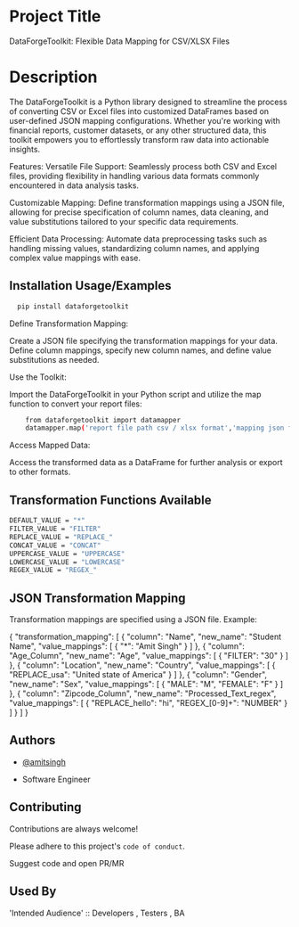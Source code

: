 
# Project Title

DataForgeToolkit: Flexible Data Mapping for CSV/XLSX Files

# Description

The DataForgeToolkit is a Python library designed to streamline the process of converting CSV or Excel files into customized DataFrames based on user-defined JSON mapping configurations. Whether you're working with financial reports, customer datasets, or any other structured data, this toolkit empowers you to effortlessly transform raw data into actionable insights.

Features:
Versatile File Support: Seamlessly process both CSV and Excel files, providing flexibility in handling various data formats commonly encountered in data analysis tasks.

Customizable Mapping: Define transformation mappings using a JSON file, allowing for precise specification of column names, data cleaning, and value substitutions tailored to your specific data requirements.

Efficient Data Processing: Automate data preprocessing tasks such as handling missing values, standardizing column names, and applying complex value mappings with ease.


## Installation Usage/Examples


```bash
  pip install dataforgetoolkit
```
    
Define Transformation Mapping:

Create a JSON file specifying the transformation mappings for your data. Define column mappings, specify new column names, and define value substitutions as needed.

Use the Toolkit:

Import the DataForgeToolkit in your Python script and utilize the map function to convert your report files:

```bash
    from dataforgetoolkit import datamapper
    datamapper.map('report file path csv / xlsx format','mapping json file path')
```

Access Mapped Data:

Access the transformed data as a DataFrame for further analysis or export to other formats.

## Transformation Functions Available

```bash
DEFAULT_VALUE = "*"
FILTER_VALUE = "FILTER"
REPLACE_VALUE = "REPLACE_"
CONCAT_VALUE = "CONCAT"
UPPERCASE_VALUE = "UPPERCASE"
LOWERCASE_VALUE = "LOWERCASE"
REGEX_VALUE = "REGEX_"
```


## JSON Transformation Mapping

 Transformation mappings are specified using a JSON file. Example:

{
    "transformation_mapping": [
        {
            "column": "Name",
            "new_name": "Student Name",
            "value_mappings": [
                {
                    "*": "Amit Singh"
                }
            ]
        },
        {
            "column": "Age_Column",
            "new_name": "Age",
            "value_mappings": [
                {
                    "FILTER": "30"
                }
            ]
        },
        {
            "column": "Location",
            "new_name": "Country",
            "value_mappings": [
                {
                    "REPLACE_usa": "United state of America"
                }
            ]
        },
        {
            "column": "Gender",
            "new_name": "Sex",
            "value_mappings": [
                {
                    "MALE": "M",
                    "FEMALE": "F"
                }
            ]
        },
        {
            "column": "Zipcode_Column",
            "new_name": "Processed_Text_regex",
            "value_mappings": [
                {
                    "REPLACE_hello": "hi",
                    "REGEX_[0-9]+": "NUMBER"
                }
            ]
        }
    ]
}



## Authors

- [@amitsingh](https://github.com/amitsingh7668/)

- Software Engineer
## Contributing

Contributions are always welcome!

Please adhere to this project's `code of conduct`.

Suggest code and open PR/MR


## Used By

'Intended Audience' :: Developers , Testers , BA

